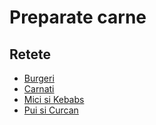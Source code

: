 # Preparate carne

## Retete

* [Burgeri](./burgeri)
* [Carnati](./carnati)
* [Mici si Kebabs](./mici-kebab/)
* [Pui si Curcan](./pui-curcan)
